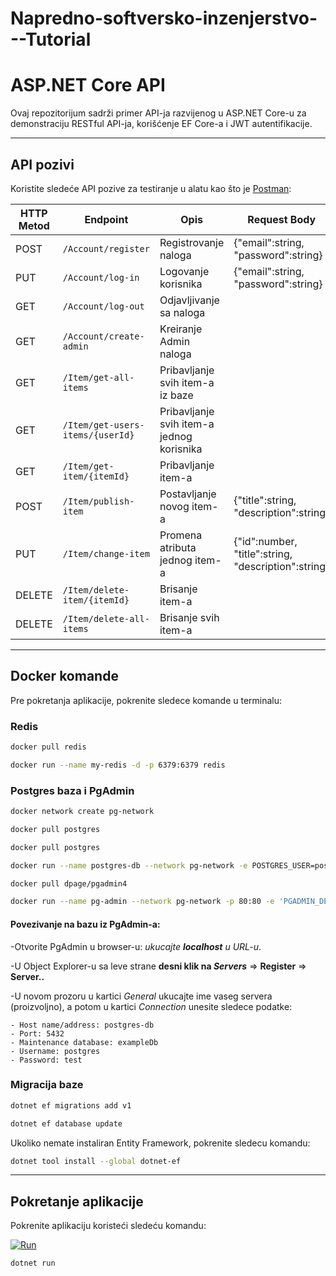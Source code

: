 # Napredno-softversko-inzenjerstvo---Tutorial

# ASP.NET Core API

Ovaj repozitorijum sadrži primer API-ja razvijenog u ASP.NET Core-u za demonstraciju RESTful API-ja, korišćenje EF Core-a i JWT autentifikacije.

---

## **API pozivi**

Koristite sledeće API pozive za testiranje u alatu kao što je [Postman](https://www.postman.com/):

| HTTP Metod | Endpoint                         | Opis										| Request Body										| HTTP headers |
|------------|----------------------------------|-------------------------------------------|---------------------------------------------------|--------------|
| POST       | `/Account/register`              | Registrovanje naloga						|{"email":string, "password":string}				|			   |
| PUT        | `/Account/log-in`                | Logovanje korisnika						|{"email":string, "password":string}				|			   |
| GET        | `/Account/log-out`               | Odjavljivanje sa naloga					|													|JWT: string   |
| GET        | `/Account/create-admin`          | Kreiranje Admin naloga					|													|			   |
| GET        | `/Item/get-all-items`            | Pribavljanje svih item-a iz baze          |													|			   |
| GET        | `/Item/get-users-items/{userId}` | Pribavljanje svih item-a jednog korisnika |													|			   |
| GET        | `/Item/get-item/{itemId}`        | Pribavljanje item-a						|													|			   |
| POST       | `/Item/publish-item`             | Postavljanje novog item-a					|{"title":string, "description":string}				|JWT: string   |
| PUT        | `/Item/change-item`				| Promena atributa jednog item-a			|{"id":number, "title":string, "description":string}|JWT: string   |
| DELETE     | `/Item/delete-item/{itemId}`     | Brisanje item-a							|													|JWT: string   |
| DELETE     | `/Item/delete-all-items`			| Brisanje svih item-a						|													|JWT: string   |

---
## **Docker komande**

Pre pokretanja aplikacije, pokrenite sledece komande u terminalu:

### **Redis**
```bash
docker pull redis
```
```bash
docker run --name my-redis -d -p 6379:6379 redis
```

### **Postgres baza i PgAdmin**
```bash
docker network create pg-network
```
```bash
docker pull postgres
```
```bash
docker pull postgres
```
```bash
docker run --name postgres-db --network pg-network -e POSTGRES_USER=postgres -e POSTGRES_PASSWORD=test -e POSTGRES_DB=exampleDb -p 5432:5432 -d postgres
```
```bash
docker pull dpage/pgadmin4
```
```bash
docker run --name pg-admin --network pg-network -p 80:80 -e 'PGADMIN_DEFAULT_EMAIL=user@domain.com' -e 'PGADMIN_DEFAULT_PASSWORD=password' -d dpage/pgadmin4
```
#### **Povezivanje na bazu iz PgAdmin-a:**
-Otvorite PgAdmin u browser-u: *ukucajte **localhost** u URL-u*.

-U Object Explorer-u sa leve strane **desni klik na *Servers*** => **Register** => **Server..**

-U novom prozoru u kartici *General* ukucajte ime vaseg servera (proizvoljno), a potom u kartici *Connection* unesite sledece podatke:
	
	- Host name/address: postgres-db
	- Port: 5432
	- Maintenance database: exampleDb
	- Username: postgres
	- Password: test


### **Migracija baze**
```bash
dotnet ef migrations add v1
```
```bash
dotnet ef database update
```
Ukoliko nemate instaliran Entity Framework, pokrenite sledecu komandu:
```bash
dotnet tool install --global dotnet-ef
```

---

## **Pokretanje aplikacije**

Pokrenite aplikaciju koristeći sledeću komandu:

[![Run](https://img.shields.io/badge/dotnet-run-blue?style=flat-square&logo=.net)](data:text/plain;charset=utf-8;base64,LmRvdG5ldCBydW4K)
```bash
dotnet run
